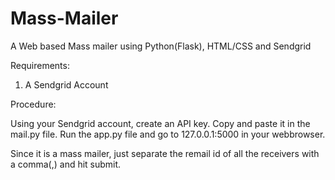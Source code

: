 # Mass-Mailer
A Web based Mass mailer using Python(Flask), HTML/CSS and Sendgrid

Requirements:
1. A Sendgrid Account

Procedure:

Using your Sendgrid account, create an API key. Copy and paste it in the mail.py file.
Run the app.py file and go to 127.0.0.1:5000 in your webbrowser.

Since it is a mass mailer, just separate the remail id of all the receivers with a comma(,) and hit submit.


